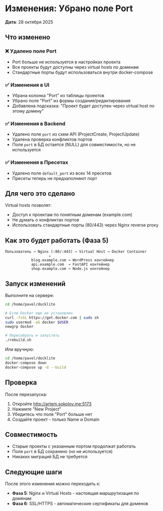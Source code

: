 # Изменения: Убрано поле Port

**Дата**: 28 октября 2025

## Что изменено

### ❌ Удалено поле Port
- Port больше не используется в настройках проекта
- Все проекты будут доступны через virtual hosts по доменам
- Стандартные порты будут использоваться внутри docker-compose

### ✅ Изменения в UI
- Убрана колонка "Port" из таблицы проектов
- Убрано поле "Port" из формы создания/редактирования
- Добавлена подсказка: "Проект будет доступен через virtual host по этому домену"

### ✅ Изменения в Backend
- Удалено поле `port` из схем API (ProjectCreate, ProjectUpdate)
- Удалена проверка конфликтов портов
- Поле `port` в БД остается (NULL) для совместимости, но не используется

### ✅ Изменения в Пресетах
- Удалено поле `default_port` из всех 14 пресетов
- Пресеты теперь не предзаполняют порт

## Для чего это сделано

Virtual hosts позволят:
- Доступ к проектам по понятным доменам (example.com)
- Не думать о конфликтах портов
- Использовать стандартные порты (80/443) через Nginx reverse proxy

## Как это будет работать (Фаза 5)

```
Пользователь → Nginx (:80/:443) → Virtual Host → Docker Container
                    ↓
            blog.example.com → WordPress контейнер
            api.example.com  → FastAPI контейнер
            shop.example.com → Node.js контейнер
```

## Запуск изменений

Выполните на сервере:

```bash
cd /home/pavel/docklite

# Если Docker еще не установлен
curl -fsSL https://get.docker.com | sudo sh
sudo usermod -aG docker $USER
newgrp docker

# Пересобрать и запустить
./rebuild.sh
```

Или вручную:

```bash
cd /home/pavel/docklite
docker-compose down
docker-compose up -d --build
```

## Проверка

После перезапуска:
1. Откройте http://artem.sokolov.me:5173
2. Нажмите "New Project"
3. Убедитесь что поля "Port" больше нет
4. Создайте проект - только Name и Domain

## Совместимость

- Старые проекты с указанным портом продолжат работать
- Поле `port` в БД сохранено (но не используется)
- Никаких миграций БД не требуется

## Следующие шаги

После этого изменения можно переходить к:
- **Фаза 5**: Nginx и Virtual Hosts - настоящая маршрутизация по доменам
- **Фаза 6**: SSL/HTTPS - автоматические сертификаты для доменов

